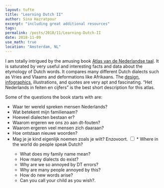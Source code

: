 ```yaml
---
layout: tufte
title: "Learning Dutch II"
author: Sina Hazratpour
excerpt: "including great additional resources"
tags:
permalink: /posts/2018/11/Learning-Dutch-II
date: 2018-11-09
use_math: true
location: "Amsterdam, NL"
---
```




I am totally intrigued by the amusing book [Atlas van de Nederlandse taal](https://www.atlasvandenederlandsetaal.com/). It is saturated by very useful and interesting facts and data about the etymology of Dutch words. It compares many different Dutch dialects such as Vries and Vlaams and deformations like Afrikaans. The [design](https://issuu.com/uitgeverij-lannoo/docs/9789401432924/6?ff&e=5501914/48488128), [infographics](https://issuu.com/uitgeverij-lannoo/docs/9789401442053/1?ff&e=5501914/48488122), illustrations, and quotes are very apt and fascinating. <q>Het Nederlands in feiten en cijfers</q> is the best short description for this atlas.   


Some of the questions the book starts with are: 

 * Waar ter wereld spreken mensen Nederlands? 
 * Wat betekent mijn familienaam? 
 * Hoeveel dialecten bestaan er? 
 * Waarom ergeren we ons zo aan dt-fouten? 
 * Waarom ergeren veel mensen zich daaraan?
 * Hoe ontstaan nieuwe woorden?
 * Mag je je kind eigenlijk noemen zoals je wilt? Enzovoort.
 <label for="sn-Alledaagse-taalvragen" class="margin-toggle sidenote-number"></label><input type="checkbox" id="sn-Alledaagse-taalvragen" class="margin-toggle"/><span class="sidenote"> * Where in the world do people speak Dutch?
   * What does my family name mean?
   * How many dialects do exist?
   * Why are we so annoyed by DT errors?
   * Why are many people annoyed by this?
   * How do new words arise?
   * Can you call your child as you wish?.</span>

 

